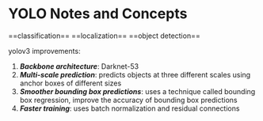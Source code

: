 # YOLO Notes and Concepts

==classification==
==localization==
==object detection==


yolov3 improvements:
1. ***Backbone architecture***: Darknet-53
2. ***Multi-scale prediction***: predicts objects at three different scales using anchor boxes of different sizes
3. ***Smoother bounding box predictions***: uses a technique called bounding box regression, improve the accuracy of bounding box predictions
4. ***Faster training***: uses batch normalization and residual connections
